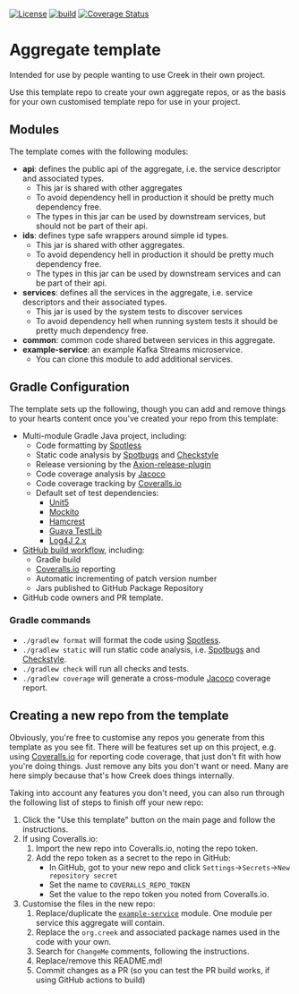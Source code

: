 <!-- ChangeMe: replace /aggregate-template in the badge urls below with the name of the repo if keeping the badges-->
[![License](https://img.shields.io/badge/License-Apache%202.0-blue.svg)](https://opensource.org/licenses/Apache-2.0)
[![build](https://github.com/creek-service/aggregate-template/actions/workflows/gradle.yml/badge.svg)](https://github.com/creek-service/aggregate-template/actions/workflows/gradle.yml)
[![Coverage Status](https://coveralls.io/repos/github/creek-service/aggregate-template/badge.svg?branch=main)](https://coveralls.io/github/creek-service/aggregate-template?branch=main)

# Aggregate template

Intended for use by people wanting to use Creek in their own project. 

Use this template repo to create your own aggregate repos, or as the basis for your own customised template repo for use in your project.

## Modules

The template comes with the following modules:

* **api**: defines the public api of the aggregate, i.e. the service descriptor and associated types.
  * This jar is shared with other aggregates
  * To avoid dependency hell in production it should be pretty much dependency free.
  * The types in this jar can be used by downstream services, but should not be part of their api.
* **ids**: defines type safe wrappers around simple id types.
  * This jar is shared with other aggregates.
  * To avoid dependency hell in production it should be pretty much dependency free.
  * The types in this jar can be used by downstream services and can be part of their api.
* **services**: defines all the services in the aggregate, i.e. service descriptors and their associated types.
  * This jar is used by the system tests to discover services
  * To avoid dependency hell when running system tests it should be pretty much dependency free.
* **common**: common code shared between services in this aggregate.
* **example-service**: an example Kafka Streams microservice.
  * You can clone this module to add additional services.

## Gradle Configuration

The template sets up the following, though you can add and remove things to your hearts content once you've created
your repo from this template:

* Multi-module Gradle Java project, including:
  * Code formatting by [Spotless][1]
  * Static code analysis by [Spotbugs][2] and [Checkstyle][3]
  * Release versioning by the [Axion-release-plugin][4]
  * Code coverage analysis by [Jacoco][5]
  * Code coverage tracking by [Coveralls.io][6]
  * Default set of test dependencies:
    * [Unit5][7]
    * [Mockito][8]
    * [Hamcrest][9]
    * [Guava TestLib][10]
    * [Log4J 2.x][11]
* [GitHub build workflow][12], including:
  * Gradle build
  * [Coveralls.io][6] reporting
  * Automatic incrementing of patch version number
  * Jars published to GitHub Package Repository
* GitHub code owners and PR template.

### Gradle commands

* `./gradlew format` will format the code using [Spotless][1].
* `./gradlew static` will run static code analysis, i.e. [Spotbugs][2] and [Checkstyle][3].
* `./gradlew check` will run all checks and tests.
* `./gradlew coverage` will generate a cross-module [Jacoco][5] coverage report.

## Creating a new repo from the template

Obviously, you're free to customise any repos you generate from this template as you see fit.
There will be features set up on this project, e.g. using [Coveralls.io][6] for reporting code coverage,
that just don't fit with how you're doing things. Just remove any bits you don't want or need.
Many are here simply because that's how Creek does things internally. 

Taking into account any features you don't need, you can also run through the following list of steps to
finish off your new repo:

1. Click the "Use this template" button on the main page and follow the instructions.
2. If using Coveralls.io:
   1. Import the new repo into Coveralls.io, noting the repo token.
   2. Add the repo token as a secret to the repo in GitHub:
      * In GitHub, got to your new repo and click `Settings`->`Secrets`->`New repository secret` 
      * Set the name to `COVERALLS_REPO_TOKEN`
      * Set the value to the repo token you noted from Coveralls.io.
3. Customise the files in the new repo:
   1. Replace/duplicate the [`example-service`](example-service) module.
       One module per service this aggregate will contain.
   2. Replace the `org.creek` and associated package names used in the code with your own. 
   3. Search for `ChangeMe` comments, following the instructions.
   4. Replace/remove this README.md!
   5. Commit changes as a PR (so you can test the PR build works, if using GitHub actions to build)

[1]: https://github.com/diffplug/spotless
[2]: https://spotbugs.github.io/
[3]: https://checkstyle.sourceforge.io/
[4]: https://github.com/allegro/axion-release-plugin
[5]: https://www.jacoco.org/jacoco/trunk/doc/
[6]: https://coveralls.io/
[7]: https://junit.org/junit5/docs/current/user-guide/
[8]: https://site.mockito.org/
[9]: http://hamcrest.org/JavaHamcrest/index
[10]: https://github.com/google/guava/tree/master/guava-testlib
[11]: https://logging.apache.org/log4j/2.x/
[12]: .github/workflows/gradle.yml